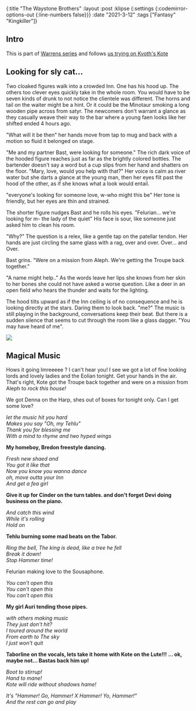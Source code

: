{:title "The Waystone Brothers"
 :layout :post
 :klipse {:settings {:codemirror-options-out {:line-numbers false}}}
 :date "2021-3-12"
 :tags  ["Fantasy" "Kingkiller"]}
 
## Intro 
 
This is part of [Warrens series](/posts-output/2021-1-15-bone-and-crystal) and follows [us trying on Kvoth's Kote](/posts-output/kote)

## Looking for sly cat...

Two cloaked figures walk into a crowded Inn. One has his hood up. The others too clever eyes quickly take in the whole room. You would have to be seven kinds of drunk to not notice the clientele was different. The horns and tail on the waiter might be a hint. Or it could be the Minotaur smoking a long wooden pipe across from satyr. The newcomers don't warrant a glance as they casually weave their way to the bar where a young faen looks like her shifted ended 4 hours ago.

"What will it be then" her hands move from tap to mug and back with a motion so fluid it belonged on stage.

"Me and my partner Bast, were looking for someone." The rich dark voice of the hooded figure reaches just as far as the brightly colored bottles. The bartender doesn't say a word but a cup slips from her hand and shatters on the floor. "Mary, love, would you help with that?" Her voice is calm as river water but she darts a glance at the young man, then her eyes flit past the hood of the other, as if she knows what a look would entail.

"everyone's looking for someone love, w-who might this be" Her tone is friendly, but her eyes are thin and strained.

The shorter figure nudges Bast and he rolls his eyes. "Felurian... we're looking for m- the lady of the quiet" His face is sour, like someone just asked him to clean his room.

"Why?" The question is a relex, like a gentle tap on the patellar tendon. Her hands are just circling the same glass with a rag, over and over. Over... and Over.

Bast grins. "Were on a mission from Aleph. We're getting the Troupe back together."

"A name might help.." As the words leave her lips she knows from her skin to her bones she could not have asked a worse question. Like a deer in an open field who hears the thunder and waits for the lighting.

The hood tilts upward as if the Inn ceiling is of no consequence and he is looking directly at the stars. Daring them to look back. "me?" The music is still playing in the background, conversations keep their beat. But there is a sudden silence that seems to cut through the room like a glass dagger. "You may have heard of me".


<img src="/img/blodless-music.webp">




## Magical Music

Hows it going Imreeeee ?
I can't hear you! I see we got a lot of fine looking lords and lovely ladies and the Eolian tonight.  Get your hands in the air. That's right, Kote got the Troupe back together and were on a mission from Aleph to _rock this house!_

We got Denna on the Harp, shes out of boxes for tonight only. Can I get some love?

_let the music hit you hard_
<br>
_Makes you say "Oh, my Tehlu"_
<br>
_Thank you for blessing me_
<br>
_With a mind to rhyme and two hyped wings_

 **My homeboy, Bredon freestyle dancing.**

_Fresh new shaed and_
<br>
_You got it like that_
<br>
_Now you know you wanna dance_
<br>
_oh, move outta your Inn_
<br>
_And get a fea girl_

**Give it up for Cinder on the turn tables. and don't forget Devi doing business on the piano.**

_And catch this wind_
<br>
_While it's rolling_
<br>
_Hold on_

   **Tehlu burning some mad beats on the Tabor.**

_Ring the bell, The king is dead, like a tree he fell_
<br>
_Break it down!_
<br>
_Stop Hammer time!_

Felurian making love to the Sousaphone.

_You can't open this_
<br>
_You can't open this_
<br>
_You can't open this_

  **My girl Auri tending those pipes.**

_with others making music_
<br>
_They just don't hit?_
<br>
_I toured around the world_
<br>
_From earth to The sky_
<br>
_I just won't quit_

**Taborline on the vocals, lets take it home with Kote on the Lute!!! ... ok, maybe not... Bastas back him up!**

_Boot to stirrup!_
<br>
_Hand to mane!_
<br>
_Kote will ride without shadows hame!_

_It's "Hammer! Go, Hammer! X Hammer! Yo, Hammer!"_
<br>
_And the rest can go and play_

